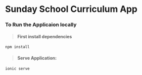 # Sunday School Curriculum App

### To Run the Applicaion locally

> #### First install dependencies
```
npm install
```

> #### Serve Application:
```
ionic serve
```
